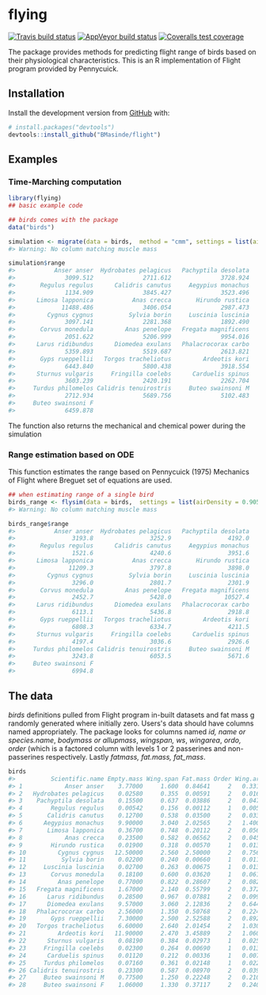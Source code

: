 
<!-- README.md is generated from README.Rmd. Please edit that file -->
flying
======

<!-- badges: start -->
[![Travis build status](https://travis-ci.org/BMasinde/flight.svg?branch=master)](https://travis-ci.org/BMasinde/flight) [![AppVeyor build status](https://ci.appveyor.com/api/projects/status/github/BMasinde/flight?branch=master&svg=true)](https://ci.appveyor.com/project/BMasinde/flight) [![Coveralls test coverage](https://coveralls.io/repos/github/BMasinde/flight/badge.svg)](https://coveralls.io/r/BMasinde/flight?branch=master) <!-- badges: end -->

The package provides methods for predicting flight range of birds based on their physiological characteristics. This is an R implementation of Flight program provided by Pennycuick.

Installation
------------

Install the development version from [GitHub](https://github.com/) with:

``` r
# install.packages("devtools")
devtools::install_github("BMasinde/flight")
```

Examples
--------

### Time-Marching computation

``` r
library(flying)
## basic example code

## birds comes with the package
data("birds")

simulation <- migrate(data = birds,  method = "cmm", settings = list(airDensity = 0.905))
#> Warning: No column matching muscle mass

simulation$range
#>           Anser anser  Hydrobates pelagicus   Pachyptila desolata 
#>              3099.512              2711.612              3728.924 
#>       Regulus regulus      Calidris canutus     Aegypius monachus 
#>              1134.909              3845.427              3523.496 
#>      Limosa lapponica           Anas crecca       Hirundo rustica 
#>             11488.486              3406.054              2987.473 
#>         Cygnus cygnus          Sylvia borin     Luscinia luscinia 
#>              3097.141              2281.368              1892.490 
#>       Corvus monedula         Anas penelope   Fregata magnificens 
#>              2051.622              5206.999              9954.016 
#>      Larus ridibundus      Diomedea exulans   Phalacrocorax carbo 
#>              5359.893              5519.687              2613.821 
#>       Gyps rueppellii   Torgos tracheliotus         Ardeotis kori 
#>              6443.840              5800.438              3918.554 
#>      Sturnus vulgaris     Fringilla coelebs      Carduelis spinus 
#>              3603.239              2420.191              2262.704 
#>     Turdus philomelos Calidris tenuirostris     Buteo swainsoni M 
#>              2712.934              5689.756              5102.483 
#>     Buteo swainsoni F 
#>              6459.878
```

The function also returns the mechanical and chemical power during the simulation

### Range estimation based on ODE

This function estimates the range based on Pennycuick (1975) Mechanics of Flight where Breguet set of equations are used.

``` r
## when estimating range of a single bird
birds_range <- flysim(data = birds,  settings = list(airDensity = 0.905))
#> Warning: No column matching muscle mass

birds_range$range
#>           Anser anser  Hydrobates pelagicus   Pachyptila desolata 
#>                3193.8                3252.9                4192.0 
#>       Regulus regulus      Calidris canutus     Aegypius monachus 
#>                1521.6                4240.6                3951.6 
#>      Limosa lapponica           Anas crecca       Hirundo rustica 
#>               11209.3                3797.8                3898.0 
#>         Cygnus cygnus          Sylvia borin     Luscinia luscinia 
#>                3296.0                2801.7                2301.9 
#>       Corvus monedula         Anas penelope   Fregata magnificens 
#>                2452.7                5428.0               10527.4 
#>      Larus ridibundus      Diomedea exulans   Phalacrocorax carbo 
#>                6113.1                5436.8                2918.8 
#>       Gyps rueppellii   Torgos tracheliotus         Ardeotis kori 
#>                6808.3                6334.7                4211.5 
#>      Sturnus vulgaris     Fringilla coelebs      Carduelis spinus 
#>                4197.4                3036.6                2926.6 
#>     Turdus philomelos Calidris tenuirostris     Buteo swainsoni M 
#>                3243.8                6053.5                5671.6 
#>     Buteo swainsoni F 
#>                6994.8
```

The data
--------

*birds* definitions pulled from Flight program in-built datasets and fat mass g randomly generated where initially zero. Users's data should have columns named appropriately. The package looks for columns named *id, name or species.name*, *bodymass or allupmass*, *wingspan, ws*, *wingarea*, *ordo, order* (which is a factored column with levels 1 or 2 passerines and non-passerines respectively. Lastly *fatmass, fat.mass, fat\_mass*.

``` r
birds
#>          Scientific.name Empty.mass Wing.span Fat.mass Order Wing.area
#> 1            Anser anser    3.77000     1.600  0.84641     2   0.33100
#> 2   Hydrobates pelagicus    0.02580     0.355  0.00591     2   0.01610
#> 3    Pachyptila desolata    0.15500     0.637  0.03886     2   0.04710
#> 4        Regulus regulus    0.00542     0.156  0.00112     1   0.00525
#> 5       Calidris canutus    0.12700     0.538  0.03500     2   0.03320
#> 6      Aegypius monachus    9.90000     3.040  2.02565     2   1.40000
#> 7       Limosa lapponica    0.36700     0.748  0.20112     2   0.05680
#> 8            Anas crecca    0.23500     0.582  0.06562     2   0.04580
#> 9        Hirundo rustica    0.01900     0.318  0.00570     1   0.01320
#> 10         Cygnus cygnus   12.50000     2.560  2.50000     2   0.75600
#> 11          Sylvia borin    0.02200     0.240  0.00660     1   0.01100
#> 12     Luscinia luscinia    0.02700     0.263  0.00675     1   0.01300
#> 13       Corvus monedula    0.18100     0.600  0.03620     1   0.06180
#> 14         Anas penelope    0.77000     0.822  0.28607     2   0.08290
#> 15   Fregata magnificens    1.67000     2.140  0.55799     2   0.37200
#> 16      Larus ridibundus    0.28500     0.967  0.07881     2   0.09920
#> 17      Diomedea exulans    9.57000     3.060  2.12836     2   0.64400
#> 18   Phalacrocorax carbo    2.56000     1.350  0.50768     2   0.22400
#> 19       Gyps rueppellii    7.30000     2.500  2.52588     2   0.89200
#> 20   Torgos tracheliotus    6.60000     2.640  2.01454     2   1.03000
#> 21         Ardeotis kori   11.90000     2.470  3.45889     2   1.06000
#> 22      Sturnus vulgaris    0.08190     0.384  0.02973     1   0.02530
#> 23     Fringilla coelebs    0.02300     0.264  0.00690     1   0.01310
#> 24      Carduelis spinus    0.01120     0.212  0.00336     1   0.00785
#> 25     Turdus philomelos    0.07160     0.361  0.02148     1   0.02250
#> 26 Calidris tenuirostris    0.23300     0.587  0.08970     2   0.03960
#> 27     Buteo swainsoni M    0.77500     1.250  0.22248     2   0.21000
#> 28     Buteo swainsoni F    1.06000     1.330  0.37117     2   0.24000
```
